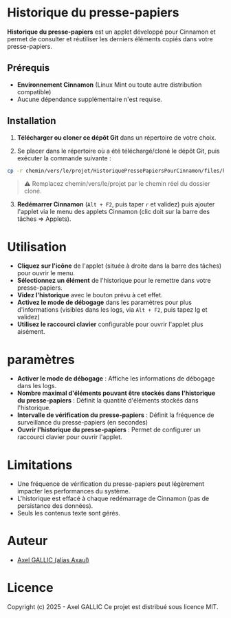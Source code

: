 # Historique du presse-papiers
**Historique du presse-papiers** est un applet développé pour Cinnamon et permet de consulter et réutiliser les derniers éléments copiés dans votre presse-papiers.

## Prérequis
- **Environnement Cinnamon** (Linux Mint ou toute autre distribution compatible)
- Aucune dépendance supplémentaire n'est requise.

## Installation

1. **Télécharger ou cloner ce dépôt Git** dans un répertoire de votre choix.

2. Se placer dans le répertoire où a été téléchargé/cloné le dépôt Git, puis exécuter la commande suivante :
```bash
cp -r chemin/vers/le/projet/HistoriquePressePapiersPourCinnamon/files/historique-presse-papiers@axaul ~/.local/share/cinnamon/applets/
```
>⚠️ Remplacez chemin/vers/le/projet par le chemin réel du dossier cloné.

3. **Redémarrer Cinnamon** (`Alt + F2`, puis taper `r` et validez) puis ajouter l'applet via le menu des applets Cinnamon (clic doit sur la barre des tâches => Applets).

# Utilisation
- **Cliquez sur l'icône** de l'applet (située à droite dans la barre des tâches) pour ouvrir le menu.
- **Sélectionnez un élément** de l'historique pour le remettre dans votre presse-papiers.
- **Videz l'historique** avec le bouton prévu à cet effet.
- **Activez le mode de débogage** dans les paramètres pour plus d'informations (visibles dans les logs, via `Alt + F2`, puis tapez lg et validez)
- **Utilisez le raccourci clavier** configurable pour ouvrir l'applet plus aisément.

# paramètres
- **Activer le mode de débogage** : Affiche les informations de débogage dans les logs.
- **Nombre maximal d'éléments pouvant être stockés dans l'historique du presse-papiers** : Définit la quantité d'éléments stockés dans l'historique.
- **Intervalle de vérification du presse-papiers** : Définit la fréquence de surveillance du presse-papiers (en secondes)
- **Ouvrir l'historique du presse-papiers** : Permet de configurer un raccourci clavier pour ouvrir l'applet.

# Limitations
- Une fréquence de vérification du presse-papiers peut légèrement impacter les performances du système.
- L'historique est effacé à chaque redémarrage de Cinnamon (pas de persistance des données).
- Seuls les contenus texte sont gérés.

# Auteur
- [Axel GALLIC (alias Axaul)](https://github.com/GALLIC-A)

# Licence

Copyright (c) 2025 - Axel GALLIC
Ce projet est distribué sous licence MIT.